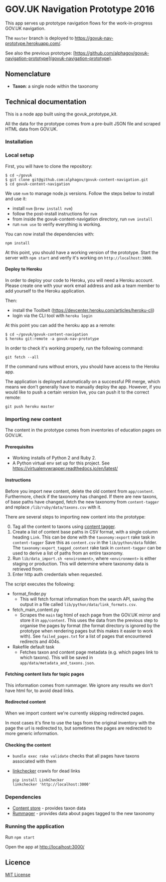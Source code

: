 # GOV.UK Navigation Prototype 2016

This app serves up prototype navigation flows for the work-in-progress GOV.UK
navigation.

The `master` branch is deployed to https://govuk-nav-prototype.herokuapp.com/.

See also the previous prototype:
[https://github.com/alphagov/govuk-navigation-prototype](govuk-navigation-prototype).

## Nomenclature

- **Taxon**: a single node within the taxonomy

## Technical documentation

This is a node app built using the govuk_prototype_kit.

All the data for the prototype comes from a pre-built JSON file and scraped
HTML data from GOV.UK.

### Installation

### Local setup

First, you will have to clone the repository:

```
$ cd ~/govuk
$ git clone git@github.com:alphagov/govuk-content-navigation.git
$ cd govuk-content-navigation
```

We use `nvm` to manage node.js versions. Follow the steps below to install and
use it:

- install `nvm` (`brew install nvm`)
- follow the post-install instructions for `nvm`
- from inside the govuk-content-navigation directory, run `nvm install`
- run `nvm use` to verify everything is working.

You can now install the dependencies with:

```
npm install
```

At this point, you should have a working version of the prototype. Start the
server with `npm start` and verify it's working on `http://localhost:3000`.

#### Deploy to Heroku

In order to deploy your code to Heroku, you will need a Heroku account. Please
create one with your work email address and ask a team member to add yourself to
the Heroku application.

Then:

- install the Toolbelt (https://devcenter.heroku.com/articles/heroku-cli)
- login via the CLI tool with `heroku login`

At this point you can add the heroku app as a remote:

```
$ cd ~/govuk/govuk-content-navigation
$ heroku git:remote -a govuk-nav-prototype
```

In order to check it's working properly, run the following command:

```
git fetch --all
```

If the command runs without errors, you should have access to the Heroku app.

The application is deployed automatically on a successful PR merge, which means
we don't generally have to manually deploy the app. However, if you would like
to push a certain version live, you can push it to the correct remote:

```
git push heroku master
```

### Importing new content

The content in the prototype comes from inventories of education pages on
GOV.UK.

#### Prerequisites

  - Working installs of Python 2 and Ruby 2.
  - A Python virtual env set up for this project. See
    https://virtualenvwrapper.readthedocs.io/en/latest/


#### Instructions

Before you import new content, delete the old content from `app/content`.
Furthermore, check if the taxonomy has changed. If there are new taxons, of base
paths have changed, fetch the new taxonomy from `content-tagger` and replace
`/lib/ruby/data/taxons.csv` with it.

There are several steps to importing new content into the prototype:

0. Tag all the content to taxons using [content
   tagger](https://github.com/alphagov/content-tagger).
0. Create a list of content base paths in CSV format, with a single column
   heading `Link`. This can be done with the `taxonomy:export` rake task in
   `content-tagger` Save this as `content.csv` in the `lib/python/data` folder.
   The `taxonomy:export_tagged_content` rake task in `content-tagger` can be used
   to derive a list of paths from an entire taxonomy.
0. Run `lib/data_import.sh <environment>`, where `<environment>` is either
   staging or production. This will determine where taxonomy data is retrieved
   from.
0. Enter http auth credentials when requested.

The script executes the following:

* format_finder.py
    * This will fetch format information from the search API, saving the output
      in a file called `lib/python/data/link_formats.csv`.
* fetch_main_content.py
    * Scrapes the `main` tag html of each page from the GOV.UK mirror and store
      it in `app/content`.  This uses the data from the previous step to organise
      the pages by format (the format directory is ignored by the prototype when
      rendering pages but this makes it easier to work with). See
      `failed_pages.txt` for a list of pages that encountered redirects and 404s.
* Rakefile default task
    * Fetches taxon and content page metadata (e.g. which pages link to which
      taxons). This will be saved in `app/data/metadata_and_taxons.json`.

#### Fetching content lists for topic pages

This information comes from rummager. We ignore any results we don't have html
for, to avoid dead links.

#### Redirected content

When we import content we're currently skipping redirected pages.

In most cases it's fine to use the tags from the original inventory with the
page the url is redirected to, but sometimes the pages are redirected to more
generic information.

#### Checking the content

- `bundle exec rake validate` checks that all pages have taxons associated with
  them
- [linkchecker](https://github.com/wummel/linkchecker) crawls for dead links

  ```
  pip install LinkChecker
  linkchecker 'http://localhost:3000'
  ```

### Dependencies

- [Content store](https://github.com/alphagov/content-store) - provides taxon
  data
- [Rummager](https://github.com/alphagov/rummager) - provides data about pages
  tagged to the new taxonomy

### Running the application

Run `npm start`

Open the app at [http://localhost:3000/](http://localhost:3000/)

## Licence

[MIT License](LICENCE)
